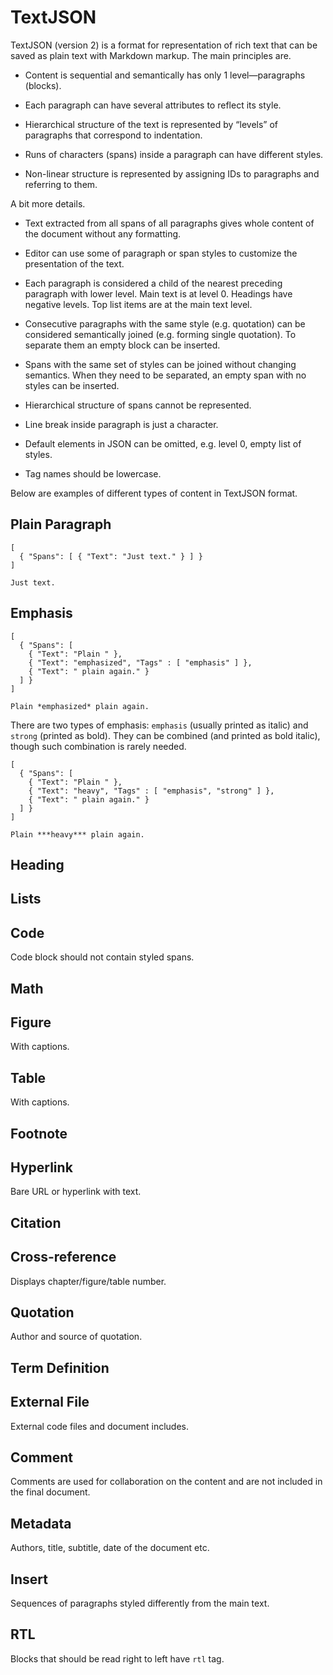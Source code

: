 TextJSON
========

TextJSON (version 2) is a format for representation of rich text that can be
saved as plain text with Markdown markup. The main principles are.

-   Content is sequential and semantically has only 1 level—paragraphs (blocks).

-   Each paragraph can have several attributes to reflect its style.

-   Hierarchical structure of the text is represented by “levels” of paragraphs
    that correspond to indentation.

-   Runs of characters (spans) inside a paragraph can have different styles.

-   Non-linear structure is represented by assigning IDs to paragraphs and
    referring to them.

A bit more details.

-   Text extracted from all spans of all paragraphs gives whole content of the
    document without any formatting.

-   Editor can use some of paragraph or span styles to customize the
    presentation of the text.

-   Each paragraph is considered a child of the nearest preceding paragraph with
    lower level. Main text is at level 0. Headings have negative levels. Top
    list items are at the main text level.

-   Consecutive paragraphs with the same style (e.g. quotation) can be
    considered semantically joined (e.g. forming single quotation). To separate
    them an empty block can be inserted.

-   Spans with the same set of styles can be joined without changing semantics.
    When they need to be separated, an empty span with no styles can be
    inserted.

-   Hierarchical structure of spans cannot be represented.

-   Line break inside paragraph is just a character.

-   Default elements in JSON can be omitted, e.g. level 0, empty list of styles.

-   Tag names should be lowercase.

Below are examples of different types of content in TextJSON format.

Plain Paragraph
---------------

~~~~~~~~~~~~~~~~~~~~~~~~~~~~~~~~~~~~~~~~~~~~~~~~~~~~~~~~~~~~~~~~~~~~~~~~~~~~~~~~
[
  { "Spans": [ { "Text": "Just text." } ] }
]
~~~~~~~~~~~~~~~~~~~~~~~~~~~~~~~~~~~~~~~~~~~~~~~~~~~~~~~~~~~~~~~~~~~~~~~~~~~~~~~~

~~~~~~~~~~~~~~~~~~~~~~~~~~~~~~~~~~~~~~~~~~~~~~~~~~~~~~~~~~~~~~~~~~~~~~~~~~~~~~~~
Just text.
~~~~~~~~~~~~~~~~~~~~~~~~~~~~~~~~~~~~~~~~~~~~~~~~~~~~~~~~~~~~~~~~~~~~~~~~~~~~~~~~

Emphasis
--------

~~~~~~~~~~~~~~~~~~~~~~~~~~~~~~~~~~~~~~~~~~~~~~~~~~~~~~~~~~~~~~~~~~~~~~~~~~~~~~~~
[
  { "Spans": [
    { "Text": "Plain " },
    { "Text": "emphasized", "Tags" : [ "emphasis" ] },
    { "Text": " plain again." }
  ] }
]
~~~~~~~~~~~~~~~~~~~~~~~~~~~~~~~~~~~~~~~~~~~~~~~~~~~~~~~~~~~~~~~~~~~~~~~~~~~~~~~~

~~~~~~~~~~~~~~~~~~~~~~~~~~~~~~~~~~~~~~~~~~~~~~~~~~~~~~~~~~~~~~~~~~~~~~~~~~~~~~~~
Plain *emphasized* plain again.
~~~~~~~~~~~~~~~~~~~~~~~~~~~~~~~~~~~~~~~~~~~~~~~~~~~~~~~~~~~~~~~~~~~~~~~~~~~~~~~~

There are two types of emphasis: `emphasis` (usually printed as italic) and
`strong` (printed as bold). They can be combined (and printed as bold italic),
though such combination is rarely needed.

~~~~~~~~~~~~~~~~~~~~~~~~~~~~~~~~~~~~~~~~~~~~~~~~~~~~~~~~~~~~~~~~~~~~~~~~~~~~~~~~
[
  { "Spans": [
    { "Text": "Plain " },
    { "Text": "heavy", "Tags" : [ "emphasis", "strong" ] },
    { "Text": " plain again." }
  ] }
]
~~~~~~~~~~~~~~~~~~~~~~~~~~~~~~~~~~~~~~~~~~~~~~~~~~~~~~~~~~~~~~~~~~~~~~~~~~~~~~~~

~~~~~~~~~~~~~~~~~~~~~~~~~~~~~~~~~~~~~~~~~~~~~~~~~~~~~~~~~~~~~~~~~~~~~~~~~~~~~~~~
Plain ***heavy*** plain again.
~~~~~~~~~~~~~~~~~~~~~~~~~~~~~~~~~~~~~~~~~~~~~~~~~~~~~~~~~~~~~~~~~~~~~~~~~~~~~~~~

Heading
-------

Lists
-----

Code
----

Code block should not contain styled spans.

Math
----

Figure
------

With captions.

Table
-----

With captions.

Footnote
--------

Hyperlink
---------

Bare URL or hyperlink with text.

Citation
--------

Cross-reference
---------------

Displays chapter/figure/table number.

Quotation
---------

Author and source of quotation.

Term Definition
---------------

External File
-------------

External code files and document includes.

Comment
-------

Comments are used for collaboration on the content and are not included in the
final document.

Metadata
--------

Authors, title, subtitle, date of the document etc.

Insert
------

Sequences of paragraphs styled differently from the main text.

RTL
---

Blocks that should be read right to left have `rtl` tag.
